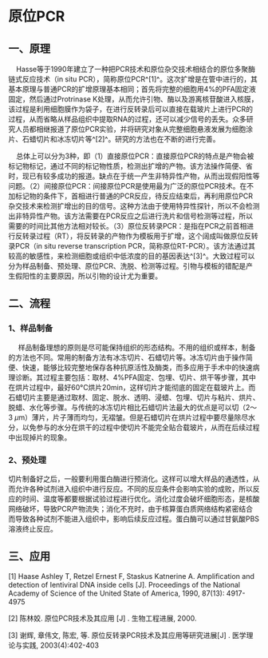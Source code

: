 # 原位PCR

## 一、原理

&nbsp;&nbsp;&nbsp;&nbsp;Hasse等于1990年建立了一种把PCR技术和原位杂交技术相结合的原位多聚酶链式反应技术（in situ PCR），简称原位PCR^[1]^。这次扩增是在管中进行的，其基本原理与普通PCR的扩增原理基本相同；首先将完整的细胞用4%的PFA固定液固定，然后通过Protrinase K处理，从而允许引物、酶以及游离核苷酸进入核膜，该过程是利用细胞膜作为袋子，在进行反转录后可以直接在载玻片上进行PCR的过程，从而省略从样品组织中提取RNA的过程，还可以减少信号的丢失。众多研究人员都相继报道了原位PCR实验，并将研究对象从完整细胞悬液发展为细胞涂片、石蜡切片和冰冻切片等^[2]^。研究的方法也在不断的进行完善。

&nbsp;&nbsp;&nbsp;&nbsp;总体上可以分为3种，即（1）直接原位PCR：直接原位PCR的特点是产物会被标记物标记，通过不同的标记物性质，检测出扩增的产物。该方法操作简便、省时，现已有较多成功的报道。缺点在于统一产生非特异性产物，从而出现假阳性等问题。（2）间接原位PCR：间接原位PCR是使用最为广泛的原位PCR技术。在不加标记物的条件下，首相进行普通的PCR反应，待反应结束后，再利用原位PCR杂交技术来检测扩增出的目的信号。这种方法由于使用特异性探针，所以不会检测出非特异性产物。该方法需要在PCR反应之后进行洗片和信号检测等过程，所以需要的时间比其他方法相对较长。（3）原位反转录PCR：是指在PCR之前首相进行反转录过程（RT），将反转录的产物作为模板用于扩增，这个阔成叫做原位反转录PCR（in situ reverse transcription PCR，简称原位RT-PCR）。该方法通过其较高的敏感性，来检测细胞或组织中低浓度的目的基因表达^[3]^。大致过程可以分为样品制备、预处理、原位PCR、洗脱、检测等过程。引物与模板的错配是产生假阳性的主要原因，所以引物的设计尤为重要。

## 二、流程

### 1、样品制备

 &nbsp;&nbsp;&nbsp;&nbsp;样品制备理想的原则是尽可能保持组织的形态结构。不用的组织或样本，制备的方法也不同。常用的制备方法有冰冻切片、石蜡切片等。冰冻切片由于操作简便、快速，能够比较完整地保存各种抗原活性及酶类，而多应用于手术中的快速病理诊断。其过程主要包括：取材、4%PFA固定、包埋、切片、烘干等步骤，其中在烘片过程中，最好60°C烘片20min，这样切片才能彻底的固定在载玻片上。而石蜡切片主要是通过取材、固定、脱水、透明、浸蜡、包埋、切片与粘片、烘片、脱蜡、水化等步骤。与传统的冰冻切片相比石蜡切片法最大的优点是可以切（2～3 $\mu$m）薄片，片子薄而均匀，无褶皱。但是石蜡切片在烘片过程中要尽量除尽水分，以免参与的水分在烘干的过程中使切片不能完全贴合载玻片，从而在后续过程中出现掉片的现象。

### 2、预处理

切片制备好之后，一般要利用蛋白酶进行预消化。这样可以增大样品的通透性，从而允许各种试剂进入组织中进行反应。不同的反应条件会影响实验的成败，所以反应的时间、温度等都要根据试验过程进行优化。消化过度会破坏细胞形态，是核酸网络破坏，导致PCR产物流失；消化不充时，由于核算蛋白质网络结构紧密结合而导致各种试剂不能进入组织中，影响后续反应过程。蛋白酶可以通过甘氨酸PBS溶液终止反应。

## 三、应用



[1]  Haase Ashley T, Retzel Ernest F, Staskus Katnerine A. Amplification and detection of Ientiviral DNA inside cells [J]. Proceedings of the National Academy of Science of the United State of America, 1990, 87(13): 4917-4975

[2] 陈林姣. 原位PCR技术及其应用 [J] . 生物工程进展, 2000.

[3] 谢辉, 章伟文, 陈宏, 等. 原位反转录PCR技术及其应用等研究进展[J] . 医学理论与实践, 2003(4):402-403